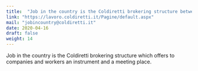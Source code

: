 ```yaml
---
title:  "Job in the country is the Coldiretti brokering structure between work demand and supply"
link: "https://lavoro.coldiretti.it/Pagine/default.aspx"
mail: "jobincountry@coldiretti.it"
date: 2020-04-16
draft: false
weight: 14
---
```


Job in the country is the Coldiretti brokering structure which offers to companies and workers an instrument and a meeting place.
